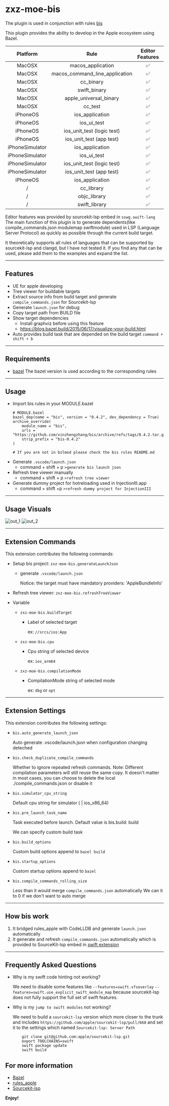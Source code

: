 # zxz-moe-bis

The plugin is used in conjunction with rules [bis](github.com:xinzhengzhang/bis)

This plugin provides the ability to develop in the Apple ecosystem using Bazel.

| Platform | Rule | Editor Features | Debugging |
|:------:|:-----:|:--------:|:--------:|
| MacOSX | macos_application  | ✅  | ✅  |
| MacOSX | macos_command_line_application  | ✅  | ✅  |
| MacOSX | cc_binary  | ✅   | ✅   |
| MacOSX | swift_binary  | ✅  | ✅   |
| MacOSX | apple_universal_binary  | ✅  |  ✅   |
| MacOSX | cc_test  | ✅   | ✅   |
| iPhoneOS | ios_application  | ✅  | ✅  |
| iPhoneOS | ios_ui_test  | ✅  | ❌  |
| iPhoneOS | ios_unit_test (logic test)  | ✅ |  / |
| iPhoneOS | ios_unit_test (app test)  | ✅ |  ✅ |
| iPhoneSimulator | ios_application  | ✅  | ✅ |
| iPhoneSimulator | ios_ui_test  | ✅  | ❌  |
| iPhoneSimulator | ios_unit_test (logic test)  | ✅ |  ✅ |
| iPhoneSimulator | ios_unit_test (app test)  | ✅ |  ✅ |
| iPhoneOS | ios_application  | ✅  | ✅  |
| / | cc_library  | ✅ | / |
| / | objc_library  | ✅ | / |
| / | swift_library  | ✅ | / |

Editor features was provided by sourcekit-lsp embed in `sswg.swift-lang` The main function of this plugin is to generate dependents(like compile_commands.json modulemap swiftmodule) used in LSP (Language Server Protocol) as quickly as possible through the current build target.

It theoretically supports all rules of languages that can be supported by sourcekit-lsp and clangd, but I have not tested it. If you find any that can be used, please add them to the examples and expand the list.

---
## Features

* UE for apple developing
* Tree viewer for buildable targets
* Extract source info from build target and generate `compile_commands.json` for Sourcekit-lsp
* Generate `launch.json` for debug
* Copy target path from BUILD file
* Show target dependencies
    * Install graphviz before using this feature
    * https://blog.bazel.build/2015/06/17/visualize-your-build.html
* Auto provides build task that are depended on the build target `command + shift + b`

---
## Requirements

* [bazel](http://github.com/bazelbuild/bazel) The bazel version is used according to the corresponding rules

---
## Usage

* Import bis rules in your MODULE.bazel
    ```
    # MODULE.bazel
    bazel_dep(name = "bis", version = "0.4.2", dev_dependency = True)
    archive_override(
        module_name = "bis",
        urls = "https://github.com/xinzhengzhang/bis/archive/refs/tags/0.4.2.tar.gz",
        strip_prefix = "bis-0.4.2"
    )

    # If you are not in bzlmod please check the bis rules README.md
    ```
* Generate `.vscode/launch.json`
    * command + shift + p `>generate bis launch json`
* Refresh tree viewer manually
    * command + shift + p `>refresh tree viewer`
* Generate dummy project for hotreloading used in InjectionIII.app
    * command + shift +p `>refresh dummy project for InjectionIII`
---

## Usage Visuals
![out_1](https://user-images.githubusercontent.com/1487445/228768773-db799a39-99fe-42c5-8e5f-dcc6a4b281cb.gif)
![out_2](https://user-images.githubusercontent.com/1487445/209274776-b4c8c7b3-0b1b-4376-88c4-c1739422fc90.gif)



---
## Extension Commands
This extension contributes the following commands:
* Setup bis project: `zxz-moe-bis.generateLaunchJson`
    * generate `.vscode/launch.json`

        Notice: the target must have mandatory providers: 'AppleBundleInfo'

* Refresh tree viewer: `zxz-moe-bis.refreshTreeViewer`

* Variable
    * `zxz-moe-bis.buildTarget`
        * Label of selected target
            
            ex: `//srcs/ios:App`
    * `zxz-moe-bis.cpu`
        * Cpu string of selected device

            ex: `ios_arm64`
    * `zxz-moe-bis.compilationMode`
        * CompilationMode string of selected mode

            ex: `dbg` or `opt`

---
## Extension Settings

This extension contributes the following settings:

* `bis.auto_generate_launch_json`

    Auto generate .vscode/launch.json when configuration changing deteched 

* `bis.check_duplicate_compile_commands`

    Whether to ignore repeated refresh commands. Note: Different compilation parameters will still reuse the same copy. It doesn't matter in most cases, you can choose to delete the local ./compile_commands.json or disable it

* `bis.simulator_cpu_string`

    Default cpu string for simulator ( | ios_x86_64)

* `bis.pre_launch_task_name`

    Task executed before launch. Default value is bis.build: build
    
    We can specify custom build task

* `bis.build_options`
    
    Custom build options append to `bazel build`

* `bis.startup_options`

    Custom startup options append to `bazel`

* `bis.compile_commands_rolling_size`
    
    Less than it would merge `compile_commands.json` automatically
    We can it to 0 if we don't want to auto merge

---
## How bis work

1. It bridged rules_apple with CodeLLDB and generate `launch.json` automatically
2. It generate and refresh `compile_commands.json` automatically which is provided to SourceKit-lsp embed in [swift extension](https://marketplace.visualstudio.com/items?itemName=sswg.swift-lang)

---
## Frequently Asked Questions

* Why is my swift code hinting not working?

   We need to disable some features like `--features=swift.vfsoverlay` `--features=swift.use_explicit_swift_module_map` because sourcekit-lsp does not fully support the full set of swift features.

* Why is my `jump to swift modules` not working?

    We need to build a `sourcekit-lsp` version which more closer to the trunk and includes `https://github.com/apple/sourcekit-lsp/pull/668` and set it to the settings which named `Sourcekit-lsp: Server Path`

    ```
        git clone git@github.com:apple/sourcekit-lsp.git
        export TOOLCHAINS=swift
        swift package update
        swift build
    ```



## For more information

* [Bazel](http://bazel.build)
* [rules_apple](http://github.com/bazelbuild/rules_apple)
* [Sourcekit-lsp](https://github.com/apple/sourcekit-lsp)

**Enjoy!**

